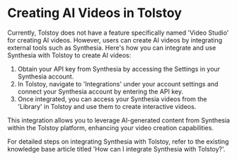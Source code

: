 # Creating AI Videos in Tolstoy

Currently, Tolstoy does not have a feature specifically named 'Video Studio' for creating AI videos. However, users can create AI videos by integrating external tools such as Synthesia. Here's how you can integrate and use Synthesia with Tolstoy to create AI videos:

1. Obtain your API key from Synthesia by accessing the Settings in your Synthesia account.
2. In Tolstoy, navigate to 'Integrations' under your account settings and connect your Synthesia account by entering the API key.
3. Once integrated, you can access your Synthesia videos from the 'Library' in Tolstoy and use them to create interactive videos.

This integration allows you to leverage AI-generated content from Synthesia within the Tolstoy platform, enhancing your video creation capabilities.

For detailed steps on integrating Synthesia with Tolstoy, refer to the existing knowledge base article titled 'How can I integrate Synthesia with Tolstoy?'.